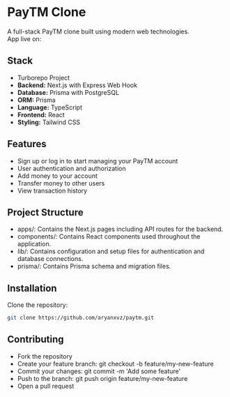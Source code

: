 # PayTM Clone

A full-stack PayTM clone built using modern web technologies.   
App live on: 

## Stack

- Turborepo Project
- **Backend:** Next.js with Express Web Hook
- **Database:** Prisma with PostgreSQL
- **ORM:** Prisma
- **Language:** TypeScript
- **Frontend:** React
- **Styling:** Tailwind CSS


## Features

- Sign up or log in to start managing your PayTM account
- User authentication and authorization
- Add money to your account
- Transfer money to other users
- View transaction history


## Project Structure
- apps/: Contains the Next.js pages including API routes for the backend.
- components/: Contains React components used throughout the application.
- lib/: Contains configuration and setup files for authentication and database connections.
- prisma/: Contains Prisma schema and migration files.

## Installation

Clone the repository:

```bash
git clone https://github.com/aryanxvz/paytm.git
```


## Contributing
- Fork the repository
- Create your feature branch: git checkout -b feature/my-new-feature
- Commit your changes: git commit -m 'Add some feature'
- Push to the branch: git push origin feature/my-new-feature
- Open a pull request